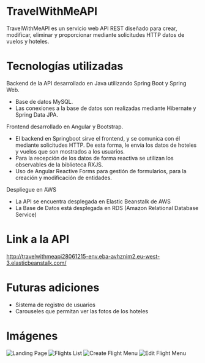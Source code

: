 # TravelWithMeAPI

TravelWithMeAPI es un servicio web API REST diseñado para crear, modificar, eliminar y proporcionar mediante solicitudes HTTP datos de vuelos y hoteles.

# Tecnologías utilizadas
Backend de la API desarrollado en Java utilizando Spring Boot y Spring Web. 
- Base de datos MySQL.
- Las conexiones a la base de datos son realizadas mediante Hibernate y Spring Data JPA.

Frontend desarrollado en Angular y Bootstrap.
- El backend en Springboot sirve el frontend, y se comunica con él mediante solicitudes HTTP. De esta forma, le envía los datos de hoteles y vuelos que son mostrados a los usuarios.
- Para la recepción de los datos de forma reactiva se utilizan los observables de la biblioteca RXJS.
- Uso de Angular Reactive Forms para gestión de formularios, para la creación y modificación de entidades.

Despliegue en AWS
- La API se encuentra desplegada en Elastic Beanstalk de AWS
- La Base de Datos está desplegada en RDS (Amazon Relational Database Service)

# Link a la API
http://travelwithmeapi28061215-env.eba-avhznim2.eu-west-3.elasticbeanstalk.com/

# Futuras adiciones
- Sistema de registro de usuarios
- Carouseles que permitan ver las fotos de los hoteles

# Imágenes

![Landing Page](https://i.imgur.com/cQYKnAu.png)
![Flights List](https://i.imgur.com/O9fAF56.png)
![Create Flight Menu](https://i.imgur.com/VG0SfWD.png)
![Edit Flight Menu](https://i.imgur.com/YRBNFYf.png)
